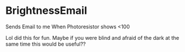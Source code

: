 # BrightnessEmail
Sends Email to me When Photoresistor shows &lt;100


Lol did this for fun. Maybe if you were blind and afraid of the dark at the same time this would be useful??
